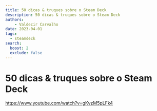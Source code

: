 ```yaml
---
title: 50 dicas & truques sobre o Steam Deck 
description: 50 dicas & truques sobre o Steam Deck 
authors:
    - Valdecir Carvalho
date: 2023-04-01
tags:
  - steamdeck
search:
  boost: 2
  exclude: false
---
```


# 50 dicas & truques sobre o Steam Deck
https://www.youtube.com/watch?v=gKvzM5pLFk4